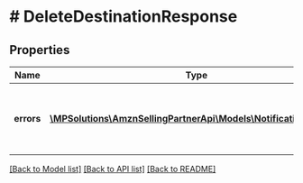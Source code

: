 # # DeleteDestinationResponse

## Properties

Name | Type | Description | Notes
------------ | ------------- | ------------- | -------------
**errors** | [**\MPSolutions\AmznSellingPartnerApi\Models\Notifications\Error[]**](Error.md) | A list of error responses returned when a request is unsuccessful. | [optional]

[[Back to Model list]](../../README.md#models) [[Back to API list]](../../README.md#endpoints) [[Back to README]](../../README.md)
